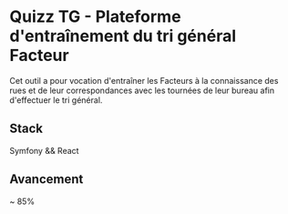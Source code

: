 # Quizz TG - Plateforme d'entraînement du tri général Facteur

Cet outil a pour vocation d'entraîner les Facteurs à la connaissance des rues et de leur correspondances avec les tournées de leur bureau afin d'effectuer le tri général.

## Stack

  Symfony && React
  
## Avancement

  ~ 85%
